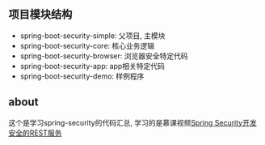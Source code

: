 ## 项目模块结构

- spring-boot-security-simple: 父项目, 主模块
- spring-boot-security-core: 核心业务逻辑
- spring-boot-security-browser: 浏览器安全特定代码
- spring-boot-security-app: app相关特定代码
- spring-boot-security-demo: 样例程序

## about

这个是学习spring-security的代码汇总, 学习的是慕课视频[Spring Security开发安全的REST服务](https://coding.imooc.com/class/consult/134.html)